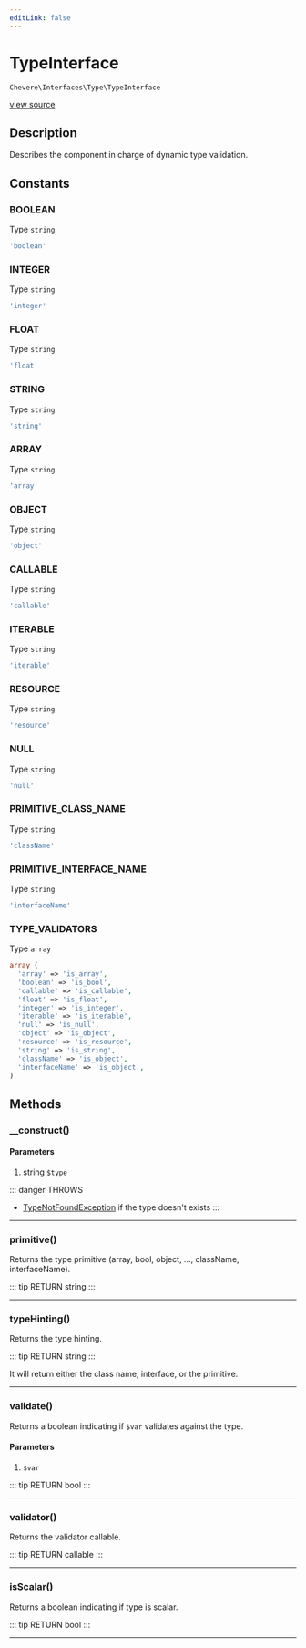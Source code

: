 ```yaml
---
editLink: false
---
```


# TypeInterface

`Chevere\Interfaces\Type\TypeInterface`

[view source](https://github.com/chevere/chevere/blob/master/src/Chevere/Interfaces/Type/TypeInterface.php)

## Description

Describes the component in charge of dynamic type validation.

## Constants

### BOOLEAN

Type `string`

```php
'boolean'
```

### INTEGER

Type `string`

```php
'integer'
```

### FLOAT

Type `string`

```php
'float'
```

### STRING

Type `string`

```php
'string'
```

### ARRAY

Type `string`

```php
'array'
```

### OBJECT

Type `string`

```php
'object'
```

### CALLABLE

Type `string`

```php
'callable'
```

### ITERABLE

Type `string`

```php
'iterable'
```

### RESOURCE

Type `string`

```php
'resource'
```

### NULL

Type `string`

```php
'null'
```

### PRIMITIVE_CLASS_NAME

Type `string`

```php
'className'
```

### PRIMITIVE_INTERFACE_NAME

Type `string`

```php
'interfaceName'
```

### TYPE_VALIDATORS

Type `array`

```php
array (
  'array' => 'is_array',
  'boolean' => 'is_bool',
  'callable' => 'is_callable',
  'float' => 'is_float',
  'integer' => 'is_integer',
  'iterable' => 'is_iterable',
  'null' => 'is_null',
  'object' => 'is_object',
  'resource' => 'is_resource',
  'string' => 'is_string',
  'className' => 'is_object',
  'interfaceName' => 'is_object',
)
```

## Methods

### __construct()

#### Parameters

1. string `$type`

::: danger THROWS
- [TypeNotFoundException](../../Exceptions/Type/TypeNotFoundException.md) if the type doesn't exists
:::

---

### primitive()

Returns the type primitive (array, bool, object, ..., className, interfaceName).

::: tip RETURN
string
:::

---

### typeHinting()

Returns the type hinting.

::: tip RETURN
string
:::

It will return either the class name, interface, or the primitive.

---

### validate()

Returns a boolean indicating if `$var` validates against the type.

#### Parameters

1.  `$var`

::: tip RETURN
bool
:::

---

### validator()

Returns the validator callable.

::: tip RETURN
callable
:::

---

### isScalar()

Returns a boolean indicating if type is scalar.

::: tip RETURN
bool
:::

---
